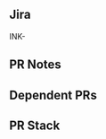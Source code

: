 ## Jira
INK-

## PR Notes
<!-- Add any relevant notes here. -->

## Dependent PRs
<!-- depends-on: #42 -->
<!-- define PR dependencies with "depends-on" (https://docs.mergify.com/actions/merge/#defining-pull-request-dependencies) -->

## PR Stack
<!-- Add indented breadcrumbs for any stacked PRs with an indicator for the current PR -->
<!--
- #1
  - #2
    - #3 :point_left
-->